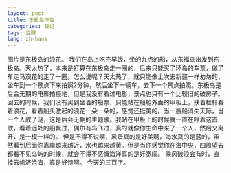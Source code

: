 ```yaml
---
layout: post
title: 东极岛环岛
categories: 日记
tags: 豆瓣
lang: zh-hans
---
```

图片是东极岛的浪花。
我们在岛上吃完早饭，坐的九点的船，从东福岛出发到东极岛。天太热了，本来是打算在东极岛走一圈的，后来只能买了环岛的车票，做了车走马观花的走了一圈。怎么说呢？天太热了，就只能像上次去新疆一样匆匆的，坐车到一个景点下来拍照2分钟，然后坐下一辆车，去下一个景点拍照。东极岛是后会无期的电影拍摄地，但是我没有看过电影，景点也只有一个比较旧的破房子。
回去的时候，我们没有买到坐着的船票，只能站在船舱外面的甲板上，扶着栏杆看着浪花，看着船头激起的浪花一朵一朵的，感觉还挺美的。当一艘船消失天际，当一个人成了谜，这是后会无期的主题歌。我站在甲板上的时候就一直在哼着这首歌，看着远处的船飘过，偶尔有鸟飞过，真的就像你生命中来了一个人，然后又离开，是一模一样的。
但是不得不说啊，风景真的是好美啊，海水真的是蓝的，虽然看到后面你离岸越来越近，水也越来越黄。但是当你感觉你在海中央，四周望去都看不见岛屿的时候，就会不得不感慨海洋真的是好宽阔。
乘风破浪会有时，直挂云帆济沧海，真是好诗啊。
今天的三百字。